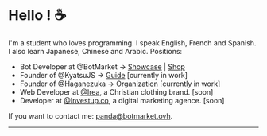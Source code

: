 # Hello ! :coffee:

I'm a student who loves programming. I speak English, French and Spanish. I also learn Japanese, Chinese and Arabic.
Positions:
- Bot Developer at @BotMarket → [Showcase](https://www.botmarket.ovh/) | [Shop](https://customers.botmarket.ovh/)
- Founder of @KyatsuJS → [Guide](https://kyatsujs.gitbook.io/guide/) \[currently in work\]
- Founder of @Haganezuka → [Organization](https://github.com/HaganezukaBot) \[currently in work\]
- Web Developer at [@Irea](https://www.instagram.com/irea.clo/), a Christian clothing brand. \[soon\]
- Developer at [@Investup.co](https://www.instagram.com/investup.co/), a digital marketing agence. \[soon\]

If you want to contact me: panda@botmarket.ovh.

---

<img src="https://komarev.com/ghpvc/?username=PxndxDev&style=flat-square&color=blue" alt=""/>
